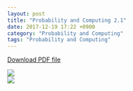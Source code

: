 ```yaml
---
layout: post
title: "Probability and Computing 2.1"
date: 2017-12-19 17:22 +0900
category: "Probability and Computing"
tags: "Probability and Computing"
---
```


<a href="{{ site.url }}/assets/Probability_and_Computing_2.1.pdf" >Download PDF file</a>

<img src="{{ site.url }}/assets/Probability_and_Computing_2.1-1.jpg" class="center-image" /> <br />
<img src="{{ site.url }}/assets/Probability_and_Computing_2.1-2.jpg" class="center-image" />
